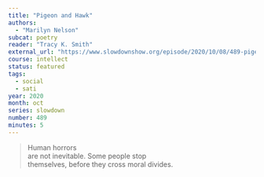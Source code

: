 ```yaml
---
title: "Pigeon and Hawk"
authors:
  - "Marilyn Nelson"
subcat: poetry
reader: "Tracy K. Smith"
external_url: "https://www.slowdownshow.org/episode/2020/10/08/489-pigeon-and-hawk"
course: intellect
status: featured
tags:
  - social
  - sati
year: 2020
month: oct
series: slowdown
number: 489
minutes: 5
---
```


> Human horrors  
are not inevitable. Some people stop  
themselves, before they cross moral divides.

